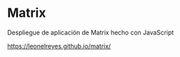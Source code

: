 # Matrix
Despliegue de aplicación de Matrix hecho con JavaScript

https://leonelreyes.github.io/matrix/
